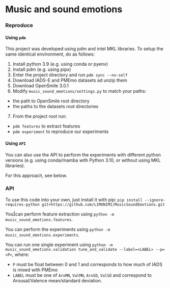 # Music and sound emotions

### Reproduce

#### Using `pdm`
This project was developed using pdm and intel MKL libraries. To setup the same
identical environment, do as follows:

1. Install python 3.9 (e.g. using conda or pyenv)
2. Install pdm (e.g. using pipx)
3. Enter the project directory and run `pdm sync --no-self`
4. Download IADS-E and PMEmo datasets ad unzip them
5. Download OpenSmile 3.0.1
6. Modify `music_sound_emotions/settings.py` to match your paths:
  * the path to OpenSmile root directory
  * the paths to the datasets root directories
7. From the project root run:
  * `pdm features` to extract features
  * `pdm experiment` to reproduce our experiments

#### Using `API`

You can also use the API to perform the experiments with different python versions
(e.g. using conda/mamba with Python 3.10, or without using MKL libraries).

For this approach, see below.

### API

To use this code into your own, just install it with pip:
  `pip install --ignore-requires-python git+https://github.com/LIMUNIMI/MusicSoundEmotions.git`

Youcan perform feature extraction using `python -m music_sound_emotions.features`.

You can perform the experiments using `python -m music_sound_emotions.experiments`.

You can run one single experiment using `python -m
music_sound_emotions.validation tune_and_validate --label=<LABEL> --p=<P>`, where:
  * `P` must be float between 0 and 1 and corresponds to how much of IADS is mixed
    with PMEmo
  * `LABEL` must be one of `AroMN`, `ValMN`, `AroSD`, `ValSD` and correspond to
    Arousal/Valence mean/standard deviation.
